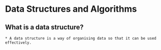 # Data Structures and Algorithms

## What is a data structure?

    * A data structure is a way of organising data so that it can be used effectively.
